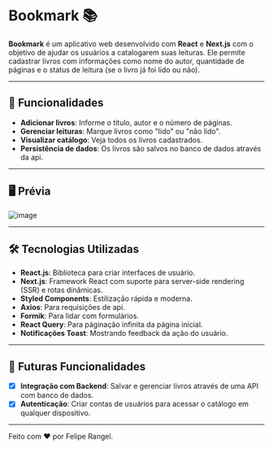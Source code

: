 # Bookmark 📚

**Bookmark** é um aplicativo web desenvolvido com **React** e **Next.js** com o objetivo de ajudar os usuários a catalogarem suas leituras. Ele permite cadastrar livros com informações como nome do autor, quantidade de páginas e o status de leitura (se o livro já foi lido ou não).

---

## 🚀 Funcionalidades

- **Adicionar livros**: Informe o título, autor e o número de páginas.
- **Gerenciar leituras**: Marque livros como "lido" ou "não lido".
- **Visualizar catálogo**: Veja todos os livros cadastrados.
- **Persistência de dados**: Os livros são salvos no banco de dados através da api.

---

## 🖥️ Prévia

![image](https://github.com/user-attachments/assets/d22d69b3-7ed7-4290-9668-b7a813750b64)

---

## 🛠️ Tecnologias Utilizadas

- **React.js**: Biblioteca para criar interfaces de usuário.
- **Next.js**: Framework React com suporte para server-side rendering (SSR) e rotas dinâmicas.
- **Styled Components**: Estilização rápida e moderna.
- **Axios**: Para requisições de api.
- **Formik**: Para lidar com formulários.
- **React Query**: Para páginação infinita da página inicial.
- **Notificações Toast**: Mostrando feedback da ação do usuário.

---

## 🌟 Futuras Funcionalidades

- [x] **Integração com Backend**: Salvar e gerenciar livros através de uma API com banco de dados.
- [x] **Autenticação**: Criar contas de usuários para acessar o catálogo em qualquer dispositivo.

---

Feito com ❤️ por Felipe Rangel.
